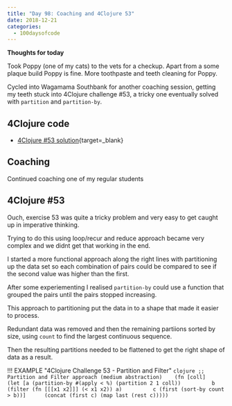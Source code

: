 ```yaml
---
title: "Day 98: Coaching and 4Clojure 53"
date: 2018-12-21
categories:
  - 100daysofcode
---
```


**Thoughts for today**
   
Took Poppy (one of my cats) to the vets for a checkup. Apart from a some plaque build Poppy is fine.  More toothpaste and teeth cleaning for Poppy.

Cycled into Wagamama Southbank for another coaching session, getting my teeth stuck into 4Clojure challenge #53, a tricky one eventually solved with `partition` and `partition-by`.

<!-- more -->


## 4Clojure code

- [4Clojure #53 solution](https://github.com/practicalli/four-clojure/commit/846c62fa2b95a844368d72011f0cc1d361bb4470){target=_blank}


## Coaching

Continued coaching one of my regular students


## 4Clojure #53
    
Ouch, exercise 53 was quite a tricky problem and very easy to get caught up in imperative thinking.

Trying to do this using loop/recur and reduce approach became very complex and we didnt get that working in the end.

I started a more functional approach along the right lines with partitioning up the data set so each combination of pairs could be compared to see if the second value was higher than the first.  

After some experiementing I realised `partition-by` could use a function that grouped the pairs until the pairs stopped increasing.  

This approach to partitioning put the data in to a shape that made it easier to process.

Redundant data was removed and then the remaining partiions sorted by size, using `count` to find the largest continuous sequence.  

Then the resulting partitions needed to be flattened to get the right shape of data as a result.


!!! EXAMPLE "4Clojure Challenge 53 - Partition and Filter"
    ```clojure
    ;; Partition and Filter approach (medium abstraction)
    ￼
    ￼(fn [coll]
    ￼  (let [a (partition-by #(apply < %) (partition 2 1 coll))
    ￼        b (filter (fn [[[x1 x2]]] (< x1 x2)) a)
    ￼        c (first (sort-by count > b))]
    ￼    (concat (first c) (map last (rest c)))))
    ```
